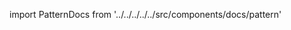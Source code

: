 
import PatternDocs from '../../../../../src/components/docs/pattern'

<PatternDocs pattern='tamiko' />

